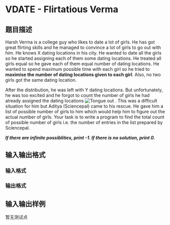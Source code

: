 # VDATE - Flirtatious Verma

## 题目描述

Harsh Verma is a college guy who likes to date a lot of girls. He has got great flirting skills and he managed to convince a lot of girls to go out with him. He knows X dating locations in his city. He wanted to date all the girls so he started assigning each of them some dating locations. He treated all girls equal so he gave each of them equal number of dating locations. He wanted to spend maximum possible time with each girl so he tried to **maximise the number of dating locations given to each girl**. Also, no two girls got the same dating location.

After the distribution, he was left with Y dating locations. But unfortunately, he was too excited and he forgot to count the number of girls he had already assigned the dating locations ![Tongue out](../../../gfx/jscripts/tiny_mce/plugins/emotions/img/smiley-tongue-out.gif "Tongue out") . This was a difficult situation for him but Aditya (Sciencepal) came to his rescue. He gave him a list of possible number of girls to him which would help him to figure out the actual number of girls. Your task is to write a program to find the total count of possible number of girls i.e. the number of entries in the list prepared by Sciencepal.

_**If there are infinite possiblities, print -1. If there is no solution, print 0.**_

## 输入输出格式

### 输入格式

### 输出格式

## 输入输出样例

暂无测试点

